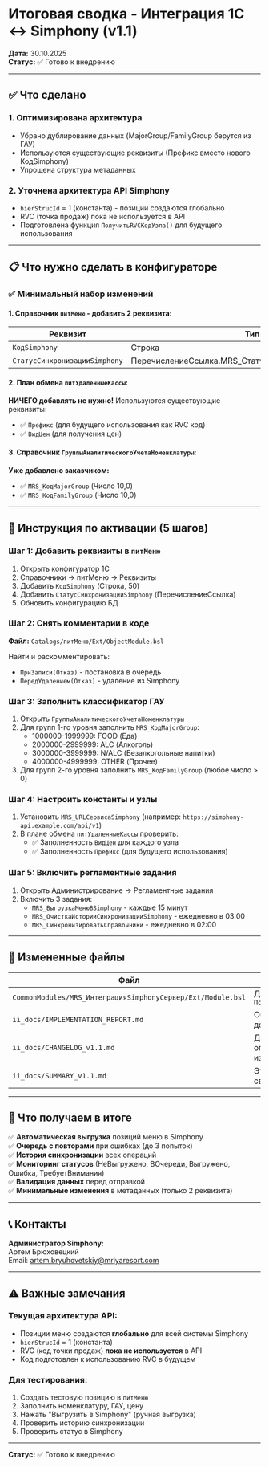 # Итоговая сводка - Интеграция 1С ↔ Simphony (v1.1)

**Дата:** 30.10.2025  
**Статус:** ✅ Готово к внедрению

---

## ✅ Что сделано

### 1. Оптимизирована архитектура
- Убрано дублирование данных (MajorGroup/FamilyGroup берутся из ГАУ)
- Используются существующие реквизиты (Префикс вместо нового КодSimphony)
- Упрощена структура метаданных

### 2. Уточнена архитектура API Simphony
- `hierStrucId` = 1 (константа) - позиции создаются глобально
- RVC (точка продаж) пока не используется в API
- Подготовлена функция `ПолучитьRVCКодУзла()` для будущего использования

---

## 📋 Что нужно сделать в конфигураторе

### ✅ Минимальный набор изменений

#### 1. Справочник `питМеню` - добавить 2 реквизита:

| Реквизит | Тип | Длина | Обязательность |
|----------|-----|-------|----------------|
| `КодSimphony` | Строка | 50 | Нет |
| `СтатусСинхронизацииSimphony` | ПеречислениеСсылка.MRS_СтатусыСинхронизацииSimphony | - | Нет |

#### 2. План обмена `питУдаленныеКассы`:
**НИЧЕГО добавлять не нужно!** Используются существующие реквизиты:
- ✅ `Префикс` (для будущего использования как RVC код)
- ✅ `ВидЦен` (для получения цен)

#### 3. Справочник `ГруппыАналитическогоУчетаНоменклатуры`:
**Уже добавлено заказчиком:**
- ✅ `MRS_КодMajorGroup` (Число 10,0)
- ✅ `MRS_КодFamilyGroup` (Число 10,0)

---

## 🚀 Инструкция по активации (5 шагов)

### Шаг 1: Добавить реквизиты в `питМеню`
1. Открыть конфигуратор 1С
2. Справочники → питМеню → Реквизиты
3. Добавить `КодSimphony` (Строка, 50)
4. Добавить `СтатусСинхронизацииSimphony` (ПеречислениеСсылка)
5. Обновить конфигурацию БД

### Шаг 2: Снять комментарии в коде
**Файл:** `Catalogs/питМеню/Ext/ObjectModule.bsl`

Найти и раскомментировать:
- `ПриЗаписи(Отказ)` - постановка в очередь
- `ПередУдалением(Отказ)` - удаление из Simphony

### Шаг 3: Заполнить классификатор ГАУ
1. Открыть `ГруппыАналитическогоУчетаНоменклатуры`
2. Для групп 1-го уровня заполнить `MRS_КодMajorGroup`:
   - 1000000-1999999: FOOD (Еда)
   - 2000000-2999999: ALC (Алкоголь)
   - 3000000-3999999: N/ALC (Безалкогольные напитки)
   - 4000000-4999999: OTHER (Прочее)
3. Для групп 2-го уровня заполнить `MRS_КодFamilyGroup` (любое число > 0)

### Шаг 4: Настроить константы и узлы
1. Установить `MRS_URLСервисаSimphony` (например: `https://simphony-api.example.com/api/v1`)
2. В плане обмена `питУдаленныеКассы` проверить:
   - ✅ Заполненность `ВидЦен` для каждого узла
   - ✅ Заполненность `Префикс` (для будущего использования)

### Шаг 5: Включить регламентные задания
1. Открыть Администрирование → Регламентные задания
2. Включить 3 задания:
   - `MRS_ВыгрузкаМенюВSimphony` - каждые 15 минут
   - `MRS_ОчисткаИсторииСинхронизацииSimphony` - ежедневно в 03:00
   - `MRS_СинхронизироватьСправочники` - ежедневно в 02:00

---

## 📁 Измененные файлы

| Файл | Описание |
|------|----------|
| `CommonModules/MRS_ИнтеграцияSimphonyСервер/Ext/Module.bsl` | Добавлена функция `ПолучитьRVCКодУзла()` |
| `ii_docs/IMPLEMENTATION_REPORT.md` | Обновлена документация (v1.1) |
| `ii_docs/CHANGELOG_v1.1.md` | Детальное описание изменений |
| `ii_docs/SUMMARY_v1.1.md` | Этот файл - краткая сводка |

---

## 🎯 Что получаем в итоге

✅ **Автоматическая выгрузка** позиций меню в Simphony  
✅ **Очередь с повторами** при ошибках (до 3 попыток)  
✅ **История синхронизации** всех операций  
✅ **Мониторинг статусов** (НеВыгружено, ВОчереди, Выгружено, Ошибка, ТребуетВнимания)  
✅ **Валидация данных** перед отправкой  
✅ **Минимальные изменения** в метаданных (только 2 реквизита)  

---

## 📞 Контакты

**Администратор Simphony:**  
Артем Брюховецкий  
Email: artem.bryuhovetskiy@mriyaresort.com

---

## ⚠️ Важные замечания

### Текущая архитектура API:
- Позиции меню создаются **глобально** для всей системы Simphony
- `hierStrucId` = 1 (константа)
- RVC (код точки продаж) **пока не используется** в API
- Код подготовлен к использованию RVC в будущем

### Для тестирования:
1. Создать тестовую позицию в `питМеню`
2. Заполнить номенклатуру, ГАУ, цену
3. Нажать "Выгрузить в Simphony" (ручная выгрузка)
4. Проверить историю синхронизации
5. Проверить статус в Simphony

---

**Статус:** ✅ Готово к внедрению

